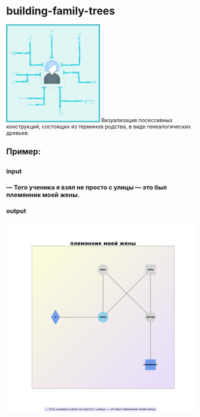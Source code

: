 # building-family-trees
<img src="https://github.com/Magic-near/building-family-trees/blob/master/logo.jpg" width="250"/>
Визуализация посессивных конструкций, состоящих из терминов родства, в виде генеалогических древьев.
<h2>Пример:<h2/>
<h3>input<h3/>
<p>— Того ученика я взял не просто с улицы — это был племянник моей жены.<p/>
<h3>output<h3/>
<img src="https://github.com/Magic-near/building-family-trees/blob/master/graph.png" width='800'/>
